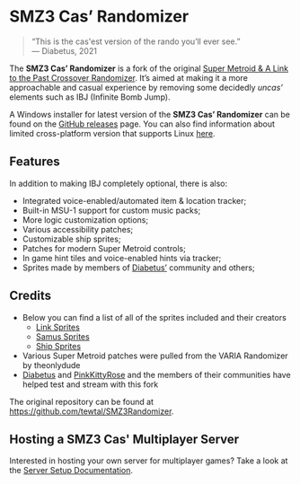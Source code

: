 # SMZ3 Cas’ Randomizer

> “This is the cas'est version of the rando you’ll ever see.” \
>— Diabetus, 2021

The **SMZ3 Cas’ Randomizer** is a fork of the original [Super Metroid & A 
Link to the Past Crossover Randomizer](https://samus.link/). It’s aimed at making 
it a more approachable and casual experience by removing some decidedly 
_uncas’_ elements such as IBJ (Infinite Bomb Jump).

A Windows installer for latest version of the **SMZ3 Cas’ Randomizer** can be 
found on the [GitHub releases] page. You can also find information about limited cross-platform version that supports Linux [here](https://github.com/Vivelin/SMZ3Randomizer/tree/main/src/Randomizer.CrossPlatform/README.md).

## Features
In addition to making IBJ completely optional, there is also:

 - Integrated voice-enabled/automated item & location tracker;
 - Built-in MSU-1 support for custom music packs;
 - More logic customization options;
 - Various accessibility patches;
 - Customizable ship sprites;
 - Patches for modern Super Metroid controls;
 - In game hint tiles and voice-enabled hints via tracker;
 - Sprites made by members of [Diabetus’](https://twitch.tv/the_betus) community and others;

## Credits
- Below you can find a list of all of the sprites included and their creators
    - [Link Sprites](https://github.com/TheTrackerCouncil/SMZ3CasSprites/blob/main/Sprites/Link/README.md)
    - [Samus Sprites](https://github.com/TheTrackerCouncil/SMZ3CasSprites/blob/main/Sprites/Samus/README.md)
    - [Ship Sprites](https://github.com/TheTrackerCouncil/SMZ3CasSprites/blob/main/Sprites/Ships/README.md)
- Various Super Metroid patches were pulled from the VARIA Randomizer by theonlydude
- [Diabetus](https://twitch.tv/the_betus) and [PinkKittyRose](https://www.twitch.tv/pinkkittyrose) and the members of their communities have helped test and stream with this fork

The original repository can be found at <https://github.com/tewtal/SMZ3Randomizer>.

[GitHub releases]: https://github.com/Vivelin/SMZ3Randomizer/releases

## Hosting a SMZ3 Cas' Multiplayer Server
Interested in hosting your own server for multiplayer games? Take a look at the [Server Setup Documentation](docs/ServerSetup.md).